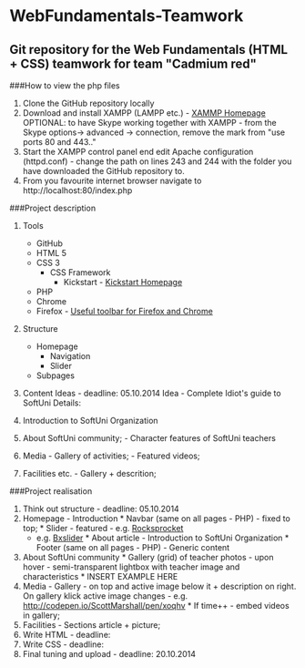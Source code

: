 WebFundamentals-Teamwork
========================

Git repository for the Web Fundamentals (HTML + CSS) teamwork for team "Cadmium red"
------------------------------------------------------------------------------------
 
###How to view the php files
1. Clone the GitHub repository locally
2. Download and install XAMPP (LAMPP etc.) - [XAMMP Homepage](https://www.apachefriends.org/index.html)
OPTIONAL: to have Skype working together with XAMPP - from the Skype options-> advanced -> connection, remove the mark from "use ports 80 and 443.."
3. Start the XAMPP control panel end edit Apache configuration (httpd.conf) - change the path on lines 243 and 244 with the folder you have downloaded the GitHub repository to. 
4. From you favourite internet browser navigate to http://localhost:80/index.php

###Project description 
1. Tools
	- GitHub
	- HTML 5 
	- CSS 3
		- CSS Framework
			- Kickstart - [Kickstart Homepage](http://www.99lime.com/elements/)
	- PHP
	- Chrome 
	- Firefox - [Useful toolbar for Firefox and Chrome](http://chrispederick.com/work/web-developer/)

2. Structure
	- Homepage
		- Navigation
		- Slider
	- Subpages

3. Content Ideas - deadline: 05.10.2014
			Idea - Complete Idiot's guide to SoftUni
			Details:
  1. Introduction to SoftUni Organization
  2. About SoftUni community;
    - Character features of SoftUni teachers
  3. Media
    - Gallery of activities;
    - Featured videos;
  4. Facilities etc.
    - Gallery + descrition;
					
###Project realisation					
1. Think out structure - deadline: 05.10.2014
  1. Homepage - Introduction
    * Navbar (same on all pages - PHP) - fixed to top;
	* Slider - featured - e.g. [Rocksprocket](http://demo.rockettheme.com/wordpress-plugins/roksprocket/)
		- e.g. [Bxslider](http://bxslider.com/)
	* About article - Introduction to SoftUni Organization
	* Footer (same on all pages - PHP) - Generic content
  2. About SoftUni community
    * Gallery (grid) of teacher photos - upon hover - semi-transparent lightbox with teacher image and characteristics * INSERT EXAMPLE HERE
  3. Media - Gallery - on top and active image below it + description on right. On gallery klick active image changes - e.g. http://codepen.io/ScottMarshall/pen/xoqhv
    * If time++ - embed videos in gallery;
  4. Facilities - Sections article + picture;	 
2. Write HTML - deadline: 
3. Write CSS - deadline: 
4. Final tuning and upload - deadline: 20.10.2014
